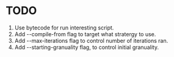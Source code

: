 # TODO

1. Use bytecode for run interesting script.
2. Add --compile-from flag to target what stratergy to use.
3. Add --max-iterations flag to control number of iterations ran.
4. Add --starting-granuality flag, to control initial granuality.
